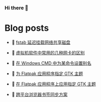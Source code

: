 ### Hi there 👋

# Blog posts
<!-- BLOG-POST-LIST:START -->
- 🥳 [fstab 延迟挂载网络共享磁盘](https://blog.oopsky.top/post/e145ca24/) 

- 🦆 [虚拟机软件中常用的几种网卡的区别](https://blog.oopsky.top/post/98ac915d/) 

- 🎉 [在 Windows CMD 中为某命令设置别名](https://blog.oopsky.top/post/59f07d80/) 

- 🤠 [为 Flatpak 应用程序指定 GTK 主题](https://blog.oopsky.top/post/f4f54c22/) 

- 👺 [在 Flatpak 应用程序上应用指定 GTK 主题](https://blog.oopsky.top/post/f8720f38/) 

- 🥰 [跨平台浏览器书签同步方案](https://blog.oopsky.top/post/89ee99f4/) 
<!-- BLOG-POST-LIST:END -->

<!--
<div>
<img  src="https://github-readme-stats.vercel.app/api?username=waleslau&show_icons=true&theme=tokyo&icon_color=6392DF" style="    border-radius: 5px; filter: drop-shadow(2px 2px 3px dark) !important; height: 150px; margin: 10px;">
<img src="https://github-readme-stats.vercel.app/api/top-langs/?username=waleslau&layout=compact&theme=tokyo" style="border-radius: 5px; filter: drop-shadow(2px 2px 3px dark) !important; height: 150px; margin-left: 10px;">
</div>
-->

<!--
**waleslau/waleslau** is a ✨ _special_ ✨ repository because its `README.md` (this file) appears on your GitHub profile.

Here are some ideas to get you started:

- 🔭 I’m currently working on ...
- 🌱 I’m currently learning ...
- 👯 I’m looking to collaborate on ...
- 🤔 I’m looking for help with ...
- 💬 Ask me about ...
- 📫 How to reach me: ...
- 😄 Pronouns: ...
- ⚡ Fun fact: ...
-->
